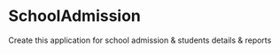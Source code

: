 # SchoolAdmission
Create this application for school admission &amp; students details &amp; reports
